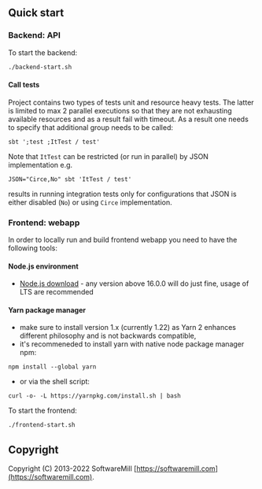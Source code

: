 ## Quick start

### Backend: API

To start the backend:

```sh
./backend-start.sh
```

#### Call tests
Project contains two types of tests unit and resource heavy tests. The latter is limited to max 2 parallel executions
so that they are not exhausting available resources and as a result fail with timeout. As a result one needs to specify
that additional group needs to be called:

```shell
sbt ';test ;ItTest / test'
```

Note that `ItTest` can be restricted (or run in parallel) by JSON implementation e.g.

```shell
JSON="Circe,No" sbt 'ItTest / test'
```

results in running integration tests only for configurations that JSON is either disabled (`No`) or using `Circe`
implementation.

### Frontend: webapp

In order to locally run and build frontend webapp you need to have the following tools:

#### Node.js environment

- [Node.js download](https://nodejs.org/en/download/) - any version above 16.0.0 will do just fine, usage of LTS are recommended

#### Yarn package manager

- make sure to install version 1.x (currently 1.22) as Yarn 2 enhances different philosophy and is not backwards compatible,
- it's recommeneded to install yarn with native node package manager npm:

```
npm install --global yarn
```

- or via the shell script:

```
curl -o- -L https://yarnpkg.com/install.sh | bash
```

To start the frontend:

```sh
./frontend-start.sh
```

## Copyright

Copyright (C) 2013-2022 SoftwareMill [https://softwaremill.com](https://softwaremill.com).
